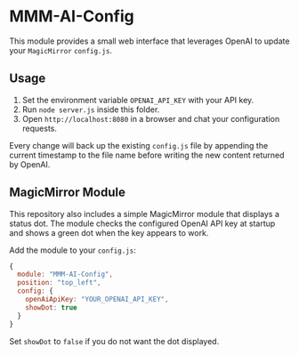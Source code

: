 # MMM-AI-Config

This module provides a small web interface that leverages OpenAI to update your `MagicMirror` `config.js`.

## Usage

1. Set the environment variable `OPENAI_API_KEY` with your API key.
2. Run `node server.js` inside this folder.
3. Open `http://localhost:8080` in a browser and chat your configuration requests.

Every change will back up the existing `config.js` file by appending the current timestamp to the file name before writing the new content returned by OpenAI.

## MagicMirror Module

This repository also includes a simple MagicMirror module that displays a status dot. The module checks the configured OpenAI API key at startup and shows a green dot when the key appears to work.

Add the module to your `config.js`:

```javascript
{
  module: "MMM-AI-Config",
  position: "top_left",
  config: {
    openAiApiKey: "YOUR_OPENAI_API_KEY",
    showDot: true
  }
}
```

Set `showDot` to `false` if you do not want the dot displayed.
